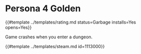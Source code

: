 # Persona 4 Golden
<!-- script:Aliases [
    "P4G"
] -->

{{#template ../templates/rating.md status=Garbage installs=Yes opens=Yes}}

Game crashes when you enter a dungeon.

{{#template ../templates/steam.md id=1113000}}
